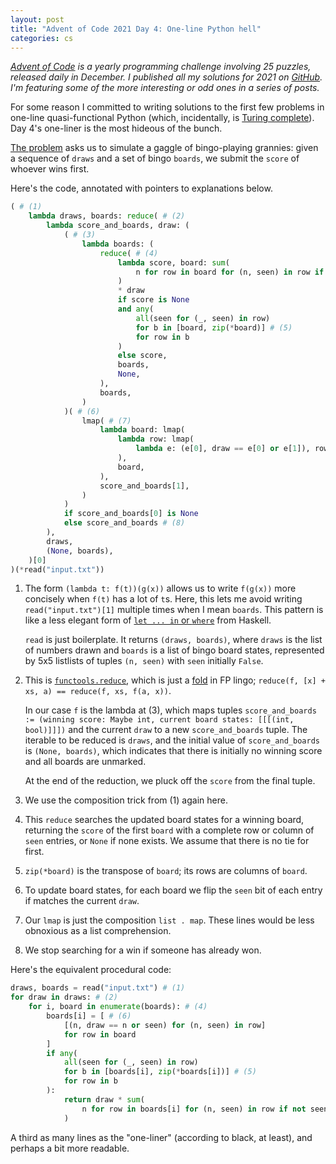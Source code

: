 ```yaml
---
layout: post
title: "Advent of Code 2021 Day 4: One-line Python hell"
categories: cs
---
```


_[Advent of Code](https://adventofcode.com/) is a yearly programming challenge involving 25 puzzles, released daily in December. I published all my solutions for 2021 on [GitHub](https://github.com/plra/aoc-2021). I'm featuring some of the more interesting or odd ones in a series of posts._

For some reason I committed to writing solutions to the first few problems in one-line quasi-functional Python (which, incidentally, is [Turing complete](https://qiita.com/KTakahiro1729/items/c9cb757473de50652374)). Day 4's one-liner is the most hideous of the bunch.

[The problem](https://adventofcode.com/2021/day/4) asks us to simulate a gaggle of bingo-playing grannies: given a sequence of `draws` and a set of bingo `boards`, we submit the `score` of whoever wins first.

Here's the code, annotated with pointers to explanations below.

```py
( # (1)
    lambda draws, boards: reduce( # (2)
        lambda score_and_boards, draw: (
            ( # (3)
                lambda boards: (
                    reduce( # (4)
                        lambda score, board: sum(
                            n for row in board for (n, seen) in row if not seen
                        )
                        * draw
                        if score is None
                        and any(
                            all(seen for (_, seen) in row)
                            for b in [board, zip(*board)] # (5)
                            for row in b
                        )
                        else score,
                        boards,
                        None,
                    ),
                    boards,
                )
            )( # (6)
                lmap( # (7)
                    lambda board: lmap(
                        lambda row: lmap(
                            lambda e: (e[0], draw == e[0] or e[1]), row
                        ),
                        board,
                    ),
                    score_and_boards[1],
                )
            )
            if score_and_boards[0] is None
            else score_and_boards # (8)
        ),
        draws,
        (None, boards),
    )[0]
)(*read("input.txt"))
```

1. The form `(lambda t: f(t))(g(x))` allows us to write `f(g(x))` more concisely when `f(t)` has a lot of `t`s. Here, this lets me avoid writing `read("input.txt")[1]` multiple times when I mean `boards`. This pattern is like a less elegant form of [`let ... in` or `where`](https://wiki.haskell.org/Let_vs._Where) from Haskell.

   `read` is just boilerplate. It returns `(draws, boards)`, where `draws` is the list of numbers drawn and `boards` is a list of bingo board states, represented by 5x5 listlists of tuples `(n, seen)` with `seen` initially `False`.
2. This is [`functools.reduce`](https://docs.python.org/3/library/functools.html#functools.reduce), which is just a [fold](https://en.wikipedia.org/wiki/Fold_(higher-order_function)) in FP lingo; `reduce(f, [x] + xs, a) == reduce(f, xs, f(a, x))`.

   In our case `f` is the lambda at (3), which maps tuples `score_and_boards := (winning score: Maybe int, current board states: [[[(int, bool)]]])` and the current `draw` to a new `score_and_boards` tuple. The iterable to be reduced is `draws`, and the initial value of `score_and_boards` is `(None, boards)`, which indicates that there is initially no winning score and all boards are unmarked.

   At the end of the reduction, we pluck off the `score` from the final tuple.
3. We use the composition trick from (1) again here.
4. This `reduce` searches the updated board states for a winning board, returning the `score` of the first `board` with a complete row or column of `seen` entries, or `None` if none exists. We assume that there is no tie for first.
5. `zip(*board)` is the transpose of `board`; its rows are columns of `board`.
6. To update board states, for each board we flip the `seen` bit of each entry if matches the current `draw`.
7. Our `lmap` is just the composition `list . map`. These lines would be less obnoxious as a list comprehension.
8. We stop searching for a win if someone has already won.

Here's the equivalent procedural code:

```py
draws, boards = read("input.txt") # (1)
for draw in draws: # (2)
    for i, board in enumerate(boards): # (4)
        boards[i] = [ # (6)
            [(n, draw == n or seen) for (n, seen) in row]
            for row in board
        ]
        if any(
            all(seen for (_, seen) in row)
            for b in [boards[i], zip(*boards[i])] # (5)
            for row in b
        ):
            return draw * sum(
                n for row in boards[i] for (n, seen) in row if not seen
            )
```

A third as many lines as the "one-liner" (according to black, at least), and perhaps a bit more readable.
